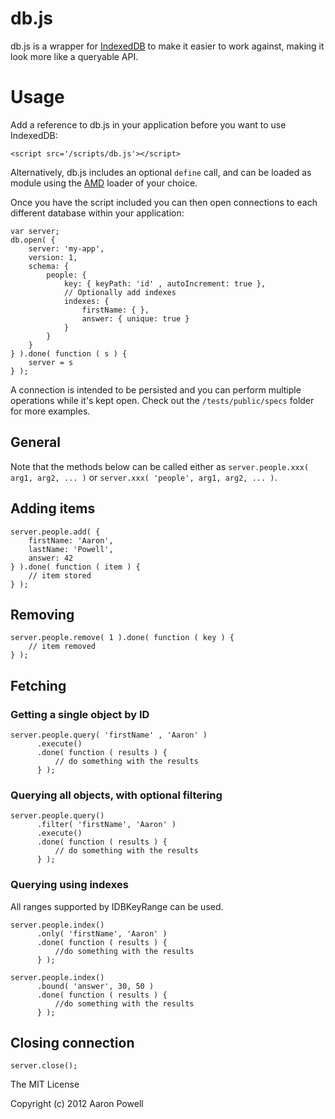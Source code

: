 db.js
=====

db.js is a wrapper for [IndexedDB](http://www.w3.org/TR/IndexedDB/) to make it easier to work against, making it look more like a queryable API.

Usage
====

Add a reference to db.js in your application before you want to use IndexedDB:

	<script src='/scripts/db.js'></script>

Alternatively, db.js includes an optional `define` call, and can be loaded as module using the [AMD](https://github.com/amdjs/amdjs-api/wiki/AMD) loader of your choice.

Once you have the script included you can then open connections to each different database within your application:

	var server;
	db.open( {
	    server: 'my-app',
	    version: 1,
	    schema: {
	        people: {
	            key: { keyPath: 'id' , autoIncrement: true },
	            // Optionally add indexes
	            indexes: {
	                firstName: { },
	                answer: { unique: true }
	            }
	        }
	    }
	} ).done( function ( s ) {
	    server = s
	} );

A connection is intended to be persisted and you can perform multiple operations while it's kept open. Check out the `/tests/public/specs` folder for more examples.

## General

Note that the methods below can be called either as `server.people.xxx( arg1, arg2, ... )` or `server.xxx( 'people', arg1, arg2, ... )`.

## Adding items

	server.people.add( {
	    firstName: 'Aaron',
	    lastName: 'Powell',
	    answer: 42
	} ).done( function ( item ) {
	    // item stored
	} );

## Removing

	server.people.remove( 1 ).done( function ( key ) {
	    // item removed
	} );

## Fetching

### Getting a single object by ID

	server.people.query( 'firstName' , 'Aaron' )
	      .execute()
	      .done( function ( results ) {
	          // do something with the results
	      } );

### Querying all objects, with optional filtering

	server.people.query()
	      .filter( 'firstName', 'Aaron' )
	      .execute()
	      .done( function ( results ) {
	          // do something with the results
	      } );

### Querying using indexes

All ranges supported by IDBKeyRange can be used.

	server.people.index()
	      .only( 'firstName', 'Aaron' )
	      .done( function ( results ) {
	          //do something with the results
	      } );

	server.people.index()
	      .bound( 'answer', 30, 50 )
	      .done( function ( results ) {
	          //do something with the results
	      } );

## Closing connection

	server.close();

The MIT License

Copyright (c) 2012 Aaron Powell
